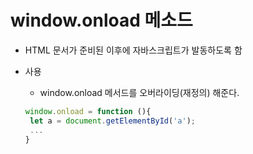 # window.onload 메소드
- HTML 문서가 준비된 이후에 자바스크립트가 발동하도록 함

- 사용
  - window.onload 메서드를 오버라이딩(재정의) 해준다.
  
  ```javascript
  window.onload = function (){
   let a = document.getElementById('a');
   ...
  }
  ```
